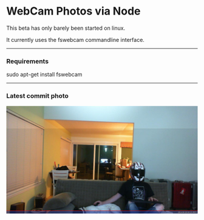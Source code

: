 WebCam Photos via Node
================

This beta has only barely been started on linux.

It currently uses the fswebcam commandline interface.

---
### Requirements
sudo apt-get install fswebcam

---
### Latest commit photo
![Latest node webcam photo from commit](https://raw.githubusercontent.com/RIAEvangelist/node-webcam-photo/master/0.jpg)
